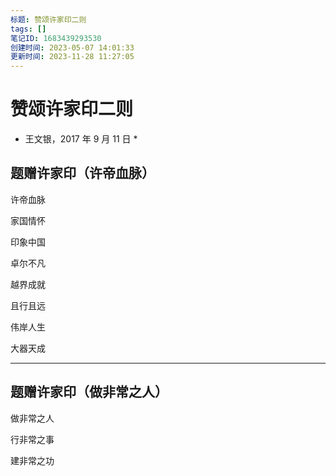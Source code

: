 ```yaml
---
标题: 赞颂许家印二则
tags: []
笔记ID: 1683439293530
创建时间: 2023-05-07 14:01:33
更新时间: 2023-11-28 11:27:05
---
```


# 赞颂许家印二则

- 王文银，2017 年 9 月 11 日 *

## 题赠许家印（许帝血脉）

许帝血脉

家国情怀

印象中国

卓尔不凡

越界成就

且行且远

伟岸人生

大器天成

***

## 题赠许家印（做非常之人）

做非常之人

行非常之事

建非常之功
